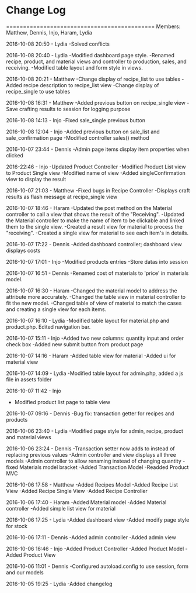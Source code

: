 # Change Log 

============================================
Members: Matthew, Dennis, Injo, Haram, Lydia

2016-10-08 20:50 - Lydia
-Solved conflicts

2016-10-08 20:40 - Lydia
-Modified dashboard page style.
-Renamed recipe, product, and material views and controller to production, sales, and receiving.
-Modified table layout and form style in views.

2016-10-08 20:21 - Matthew
-Change display of recipe_list to use tables
-Added recipe description to recipe_list view
-Change display of recipe_single to use tables

2016-10-08 16:31 - Matthew
-Added previous button on recipe_single view
-Save crafting results to session for logging purpose

2016-10-08 14:13 - Injo
-Fixed sale_single previous button

2016-10-08 12:04 - Injo
-Added previous button on sale_list and sale_confirmation page
-Modified controller sales() method

2016-10-07 23:44 - Dennis
-Admin page items display item properties when clicked

2016-22:46 - Injo
-Updated Product Controller
-Modified Product List view to Product Single view
-Modified name of view
-Added singleConfirmation view to display the result

2016-10-07 21:03 - Matthew
-Fixed bugs in Recipe Controller
-Displays craft results as flash message at recipe_single view

2016-10-07 18:46 - Haram
-Updated the post method on the Material controller to call a view that shows the result of the "Receiving".
-Updated the Material controller to make the name of item to be clickable and linked them to the single view.
-Created a result view for material to process the "receiving".
-Created a single view for material to see each item's in details.

2016-10-07 17:22 - Dennis
-Added dashboard controller; dashboard view displays costs

2016-10-07 17:01 - Injo
-Modified products entries
-Store datas into session

2016-10-07 16:51 - Dennis
-Renamed cost of materials to 'price' in materials model.

2016-10-07 16:30 - Haram
-Changed the material model to address the attribute more accurately.
-Changed the table view in material controller to fit the new model.
-Changed table of view of material to match the cases and creating a single view for each items.

2016-10-07 16:10 - Lydia
-Modified table layout for material.php and product.php. Edited navigation bar.

2016-10-07 15:11 - Injo
-Added two new columns: quantity input and order check box
-Added new submit button from product page


2016-10-07 14:16 - Haram
-Added table view for material
-Added ui for material view

2016-10-07 14:09 - Lydia
-Modified table layout for admin.php, added a js file in assets folder

2016-10-07 11:42 - Injo
- Modified product list page to table view

2016-10-07 09:16 - Dennis
-Bug fix: transaction getter for recipes and products

2016-10-06 23:40 - Lydia
-Modified page style for admin, recipe, product and material views

2016-10-06 23:24 - Dennis
-Transaction setter now adds to instead of replacing previous values
-Admin controller and view displays all three models
-Admin controller to allow renaming instead of changing quantity
-fixed Materials model bracket
-Added Transaction Model
-Readded Product MVC

2016-10-06 17:58 - Matthew
-Added Recipes Model
-Added Recipe List View
-Added Recipe Single View
-Added Recipe Controller

2016-10-06 17:40 - Haram
-Added Material model
-Added Material controller
-Added simple list view for material

2016-10-06 17:25 - Lydia
-Added dashboard view
-Added modify page style for stock 

2016-10-06 17:11 - Dennis
-Added admin controller 
-Added admin view 

2016-10-06 16:46 - Injo
-Added Product Controller
-Added Product Model 
-Added Product View 

2016-10-06 11:01 - Dennis
-Configured autoload.config to use session, form and our models

2016-10-05 19:25 - Lydia
-Added changelog


